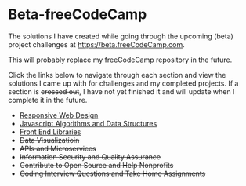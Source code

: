 # Beta-freeCodeCamp
The solutions I have created while going through the upcoming (beta) project challenges at  https://beta.freeCodeCamp.com.

This will probably replace my freeCodeCamp repository in the future.

Click the links below to navigate through each section and view the solutions I came up with for challenges and my completed projects. If a section is ~~crossed out~~, I have not yet finished it and will update when I complete it in the future.

- [Responsive Web Design](https://github.com/Squibs/Beta-freeCodeCamp/tree/master/Responsive%20Web%20Design#responsive-web-design)
- [Javascript Algorithms and Data Structures](https://github.com/Squibs/Beta-freeCodeCamp/tree/master/JavaScript%20Algorithms%20and%20Data%20Structures)
- [Front End Libraries](https://github.com/Squibs/Beta-freeCodeCamp/tree/master/Front%20End%20Libraries)
- ~~Data Visualizatioin~~
- ~~APIs and Microservices~~
- ~~Information Security and Quality Assurance~~
- ~~Contribute to Open Source and Help Nonprofits~~
- ~~Coding Interview Questions and Take Home Assignments~~